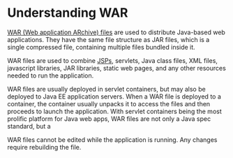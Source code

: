 # Understanding WAR

[WAR (Web application ARchive) files][war] are used to distribute Java-based web applications. They have the same file structure as JAR files, which is a single compressed file, containing multiple files bundled inside it.

WAR files are used to combine [JSPs][u-jsp], servlets, Java class files, XML files, javascript libraries, JAR libraries, static web pages, and any other resources needed to run the application.

WAR files are usually deployed in servlet containers, but may also be deployed to Java EE application servers. When a WAR file is deployed to a container, the container usually unpacks it to access the files and then proceeds to launch the application. With servlet containers being the most prolific platform for Java web apps, WAR files are not only a Java spec standard, but a 

WAR files cannot be edited while the application is running. Any changes require rebuilding the file.

[war]: http://en.wikipedia.org/wiki/WAR_file_format_(Sun)
[u-jsp]: /u/jsp